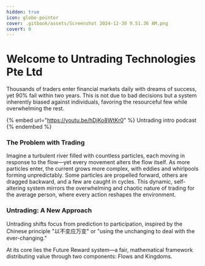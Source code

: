```yaml
---
hidden: true
icon: globe-pointer
cover: .gitbook/assets/Screenshot 2024-12-30 9.51.36 AM.png
coverY: 0
---
```


# Welcome to Untrading Technologies Pte Ltd

Thousands of traders enter financial markets daily with dreams of success, yet 90% fail within two years. This is not due to bad decisions but a system inherently biased against individuals, favoring the resourceful few while overwhelming the rest.

{% embed url="https://youtu.be/hDjKo8WtKr0" %}
Untrading intro podcast
{% endembed %}

### The Problem with Trading

Imagine a turbulent river filled with countless particles, each moving in response to the flow—yet every movement alters the flow itself. As more particles enter, the current grows more complex, with eddies and whirlpools forming unpredictably. Some particles are propelled forward, others are dragged backward, and a few are caught in cycles. This dynamic, self-altering system mirrors the overwhelming and chaotic nature of trading for the average person, where every action reshapes the environment.

### Untrading: A New Approach

Untrading shifts focus from prediction to participation, inspired by the Chinese principle "以不变应万变" or "using the unchanging to deal with the ever-changing."

At its core lies the Future Reward system—a fair, mathematical framework distributing value through two components: Flows and Kingdoms.
